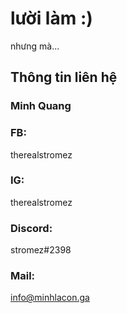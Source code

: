 # lười làm :)
  nhưng mà...
## Thông tin liên hệ
### **Minh Quang**
### FB: 
 therealstromez
### IG: 
 therealstromez
### Discord: 
 stromez#2398
### Mail:
 info@minhlacon.ga
